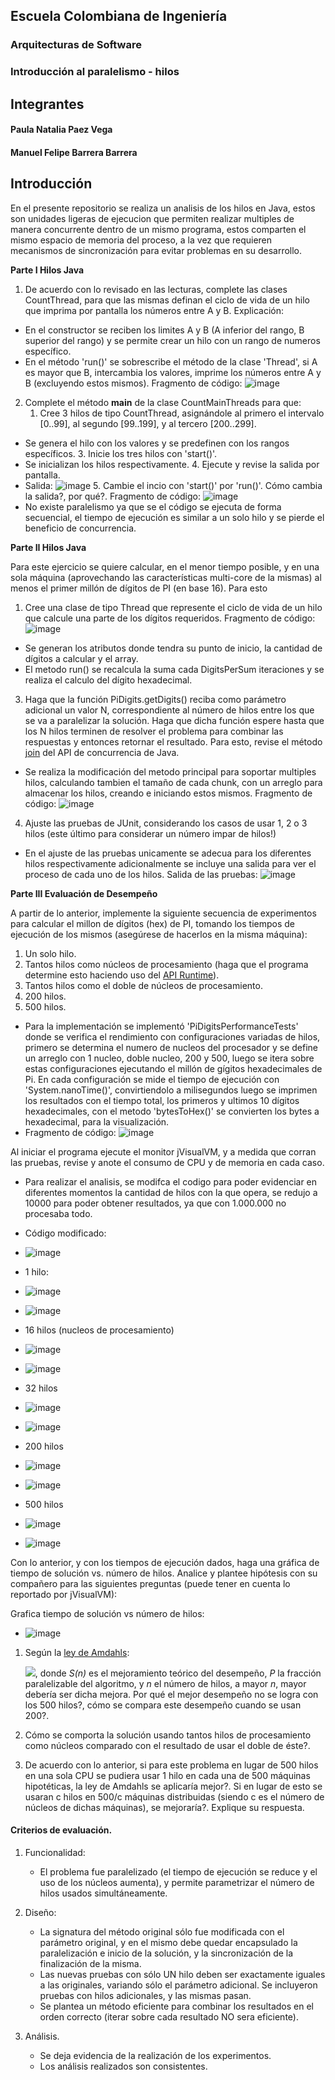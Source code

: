 ## Escuela Colombiana de Ingeniería
### Arquitecturas de Software
### Introducción al paralelismo - hilos
## Integrantes
#### Paula Natalia Paez Vega
#### Manuel Felipe Barrera Barrera

## Introducción
En el presente repositorio se realiza un analisis de los hilos en Java, estos son unidades ligeras de ejecucion que permiten realizar multiples de manera concurrente dentro de un mismo programa, estos comparten el mismo espacio de memoria del proceso, a la vez que requieren mecanismos de sincronización para evitar problemas en su desarrollo.

**Parte I Hilos Java**

1. De acuerdo con lo revisado en las lecturas, complete las clases CountThread, para que las mismas definan el ciclo de vida de un hilo que imprima por pantalla los números entre A y B.
Explicación:
- En el constructor se reciben los limites A y B (A inferior del rango, B superior del rango) y se permite crear un hilo con un rango de numeros específico.
- En el método 'run()' se sobrescribe el método de la clase 'Thread', si A es mayor que B, intercambia los valores, imprime los números entre A y B (excluyendo estos mismos).
Fragmento de código:
![image](https://github.com/user-attachments/assets/1827a4e6-d447-44c4-8075-98d18778c8b8)

2. Complete el método __main__ de la clase CountMainThreads para que:
	1. Cree 3 hilos de tipo CountThread, asignándole al primero el intervalo [0..99], al segundo [99..199], y al tercero [200..299].
- Se genera el hilo con los valores y se predefinen con los rangos específicos.
	3. Inicie los tres hilos con 'start()'.
- Se inicializan los hilos respectivamente.
	4. Ejecute y revise la salida por pantalla.
- Salida:
![image](https://github.com/user-attachments/assets/488d2f13-61aa-44d4-be4a-fa5da5a90481)
	5. Cambie el incio con 'start()' por 'run()'. Cómo cambia la salida?, por qué?.
Fragmento de código:
![image](https://github.com/user-attachments/assets/f0d5f0af-2642-47b5-b42a-92460d66dd89)
- No existe paralelismo ya que se el código se ejecuta de forma secuencial, el tiempo de ejecución es similar a un solo hilo y se pierde el beneficio de concurrencia.

**Parte II Hilos Java**

Para este ejercicio se quiere calcular, en el menor tiempo posible, y en una sola máquina (aprovechando las características multi-core de la mismas) al menos el primer millón de dígitos de PI (en base 16). Para esto

1. Cree una clase de tipo Thread que represente el ciclo de vida de un hilo que calcule una parte de los dígitos requeridos.
Fragmento de código:
![image](https://github.com/user-attachments/assets/ce056140-3534-4511-8c83-6a2f9e886814)
- Se generan los atributos donde tendra su punto de inicio, la cantidad de dígitos a calcular y el array.
- El metodo run() se recalcula la suma cada DigitsPerSum iteraciones y se realiza el calculo del dígito hexadecimal.
3. Haga que la función PiDigits.getDigits() reciba como parámetro adicional un valor N, correspondiente al número de hilos entre los que se va a paralelizar la solución. Haga que dicha función espere hasta que los N hilos terminen de resolver el problema para combinar las respuestas y entonces retornar el resultado. Para esto, revise el método [join](https://docs.oracle.com/javase/tutorial/essential/concurrency/join.html) del API de concurrencia de Java.
- Se realiza la modificación del metodo principal para soportar multiples hilos, calculando tambien el tamaño de cada chunk, con un arreglo para almacenar los hilos, creando e iniciando estos mismos.
Fragmento de código:
![image](https://github.com/user-attachments/assets/85ef3466-7ba6-4e64-9568-2b7ab7647742)
4. Ajuste las pruebas de JUnit, considerando los casos de usar 1, 2 o 3 hilos (este último para considerar un número impar de hilos!)
- En el ajuste de las pruebas unicamente se adecua para los diferentes hilos respectivamente adicionalmente se incluye una salida para ver el proceso de cada uno de los hilos.
Salida de las pruebas:
![image](https://github.com/user-attachments/assets/0a535c56-a71b-4df6-86d8-2dc718008798)

**Parte III Evaluación de Desempeño**

A partir de lo anterior, implemente la siguiente secuencia de experimentos para calcular el millon de dígitos (hex) de PI, tomando los tiempos de ejecución de los mismos (asegúrese de hacerlos en la misma máquina):

1. Un solo hilo.
2. Tantos hilos como núcleos de procesamiento (haga que el programa determine esto haciendo uso del [API Runtime](https://docs.oracle.com/javase/7/docs/api/java/lang/Runtime.html)).
3. Tantos hilos como el doble de núcleos de procesamiento.
4. 200 hilos.
5. 500 hilos.
- Para la implementación se implementó 'PiDigitsPerformanceTests' donde se verifica el rendimiento con configuraciones variadas de hilos, primero se determina el numero de nucleos del procesador y se define un arreglo con 1 nucleo, doble nucleo, 200 y 500, luego se itera sobre estas configuraciones ejecutando el millón de gígitos hexadecimales de Pi. En cada configuración se mide el tiempo de ejecución con 'System.nanoTime()', convirtiendolo a milisegundos luego se imprimen los resultados con el tiempo total, los primeros y ultimos 10 dígitos hexadecimales, con el metodo 'bytesToHex()' se convierten los bytes a hexadecimal, para la visualización.
- Fragmento de código:
![image](https://github.com/user-attachments/assets/1d24380a-6424-48d5-a49f-e634ff976839)

Al iniciar el programa ejecute el monitor jVisualVM, y a medida que corran las pruebas, revise y anote el consumo de CPU y de memoria en cada caso.
- Para realizar el analisis, se modifca el codigo para poder evidenciar en diferentes momentos la cantidad de hilos con la que opera, se redujo a 10000 para poder obtener resultados, ya que con 1.000.000 no procesaba todo.
- Código modificado:
- ![image](https://github.com/user-attachments/assets/41cb2356-d615-409f-b278-714ad58af3bb)

- 1 hilo:
- ![image](https://github.com/user-attachments/assets/9149aa90-f116-4df1-a7bf-916fde6049d0)
- ![image](https://github.com/user-attachments/assets/20b1ccc7-f800-4470-a1a4-ebd388e83b93)

- 16 hilos (nucleos de procesamiento)
- ![image](https://github.com/user-attachments/assets/22aa7692-6a23-4eab-8ea7-644e05cb1ae9)
- ![image](https://github.com/user-attachments/assets/6181d088-7d24-4577-a80c-41297431abe4)

- 32 hilos
- ![image](https://github.com/user-attachments/assets/3e67cdc6-1b09-49ff-ab32-ce035bde70fd)
- ![image](https://github.com/user-attachments/assets/780a5ee7-86d9-4202-aab4-973162fa9ce8)

- 200 hilos
- ![image](https://github.com/user-attachments/assets/6cafd32a-0668-44c3-afb5-75138f353923)
- ![image](https://github.com/user-attachments/assets/92934f92-0068-42d0-826b-f80e206f0a5a)

- 500 hilos
- ![image](https://github.com/user-attachments/assets/f442dc8e-1aa5-49ae-8f32-30927ca968cf)
- ![image](https://github.com/user-attachments/assets/dce91da6-31b2-48c8-9901-7299ecd14c4d)

Con lo anterior, y con los tiempos de ejecución dados, haga una gráfica de tiempo de solución vs. número de hilos. Analice y plantee hipótesis con su compañero para las siguientes preguntas (puede tener en cuenta lo reportado por jVisualVM):

Grafica tiempo de solución vs número de hilos:
- ![image](https://github.com/user-attachments/assets/50093396-f49d-498f-9cca-338779f58e4b)


1. Según la [ley de Amdahls](https://www.pugetsystems.com/labs/articles/Estimating-CPU-Performance-using-Amdahls-Law-619/#WhatisAmdahlsLaw?):

	![](img/ahmdahls.png), donde _S(n)_ es el mejoramiento teórico del desempeño, _P_ la fracción paralelizable del algoritmo, y _n_ el número de hilos, a mayor _n_, mayor debería ser dicha mejora. Por qué el mejor desempeño no se logra con los 500 hilos?, cómo se compara este desempeño cuando se usan 200?. 

2. Cómo se comporta la solución usando tantos hilos de procesamiento como núcleos comparado con el resultado de usar el doble de éste?.

3. De acuerdo con lo anterior, si para este problema en lugar de 500 hilos en una sola CPU se pudiera usar 1 hilo en cada una de 500 máquinas hipotéticas, la ley de Amdahls se aplicaría mejor?. Si en lugar de esto se usaran c hilos en 500/c máquinas distribuidas (siendo c es el número de núcleos de dichas máquinas), se mejoraría?. Explique su respuesta.



#### Criterios de evaluación.

1. Funcionalidad:
	- El problema fue paralelizado (el tiempo de ejecución se reduce y el uso de los núcleos aumenta), y permite parametrizar el número de hilos usados simultáneamente.

2. Diseño:
	- La signatura del método original sólo fue modificada con el parámetro original, y en el mismo debe quedar encapsulado la paralelización e inicio de la solución, y la sincronización de la finalización de la misma.
	- Las nuevas pruebas con sólo UN hilo deben ser exactamente iguales a las originales, variando sólo el parámetro adicional. Se incluyeron pruebas con hilos adicionales, y las mismas pasan.
	- Se plantea un método eficiente para combinar los resultados en el orden correcto (iterar sobre cada resultado NO sera eficiente).

3. Análisis.
	- Se deja evidencia de la realización de los experimentos.
	- Los análisis realizados son consistentes.
